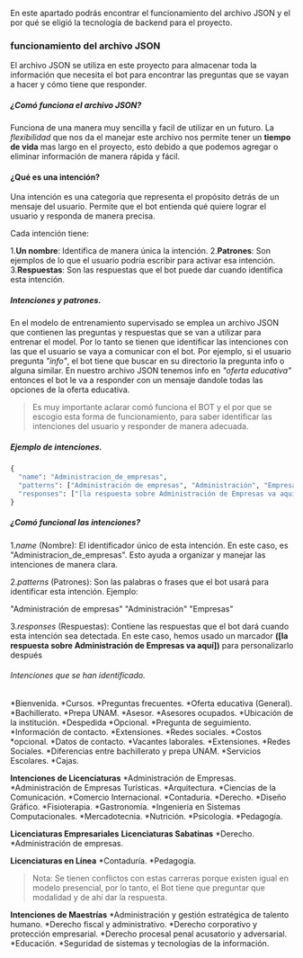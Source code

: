 En este apartado podrás encontrar el funcionamiento del archivo JSON y el por qué se eligió la tecnología de backend para el proyecto.
### funcionamiento del archivo JSON
El archivo JSON se utiliza en este proyecto para almacenar toda la información que necesita el bot para encontrar las preguntas que se vayan a hacer y cómo tiene que responder.
##### ¿Comó funciona el archivo JSON?
Funciona de una manera muy sencilla y facil de utilizar en un futuro. La *flexibilidad* que nos da el manejar este archivo nos permite tener un **tiempo de vida** mas largo en el proyecto, esto debido a que podemos agregar o eliminar información de manera rápida y fácil. 
#### ¿Qué es una intención?
Una intención es una categoría que representa el propósito detrás de un mensaje del usuario. Permite que el bot entienda qué quiere lograr el usuario y responda de manera precisa.

Cada intención tiene:

1.**Un nombre**: Identifica de manera única la intención.
2.**Patrones**: Son ejemplos de lo que el usuario podría    escribir para activar esa intención.
3.**Respuestas**: Son las respuestas que el bot puede dar cuando identifica esta intención.
##### Intenciones y patrones.
En el modelo de entrenamiento supervisado se emplea un archivo JSON que contienen las preguntas y respuestas que se van a utilizar para entrenar el model. Por lo tanto se tienen que identificar las intenciones con las que el usuario se vaya a comunicar con el bot. Por ejemplo, si el usuario pregunta *"info"*, el bot tiene que buscar en su directorio la pregunta info o alguna similar. En nuestro archivo JSON tenemos info en *"oferta educativa"* entonces el bot le va a responder con un mensaje dandole todas las opciones de la oferta educativa.
>Es muy importante aclarar comó funciona el BOT y el por que se escogio esta forma de funcionamiento, para saber identificar las intenciones del usuario y responder de manera adecuada.
##### Ejemplo de intenciones.
```python
{
  "name": "Administracion_de_empresas",
  "patterns": ["Administración de empresas", "Administración", "Empresas"],
  "responses": ["[la respuesta sobre Administración de Empresas va aquí]"]
}
```
##### ¿Comó funcional las intenciones?
1.*name* (Nombre):
El identificador único de esta intención. En este caso, es "Administracion_de_empresas".
Esto ayuda a organizar y manejar las intenciones de manera clara.

2.*patterns* (Patrones):
Son las palabras o frases que el bot usará para identificar esta intención. Ejemplo:

"Administración de empresas"
"Administración"
"Empresas"

3.*responses* (Respuestas):
Contiene las respuestas que el bot dará cuando esta intención sea detectada. En este caso, hemos usado un marcador **([la respuesta sobre Administración de Empresas va aquí])** para personalizarlo después
###### Intenciones que se han identificado.
*Bienvenida. 
*Cursos. 
*Preguntas frecuentes. 
*Oferta educativa (General). 
*Bachillerato. 
*Prepa UNAM. 
*Asesor. 
*Asesores ocupados. 
*Ubicación de la institución. 
*Despedida *Opcional. 
*Pregunta de seguimiento. 
*Información de contacto. 
*Extensiones. 
*Redes sociales. 
*Costos *opcional. 
*Datos de contacto. 
*Vacantes laborales. 
*Extensiones.
*Redes Sociales.
*Diferencias entre bachillerato y prepa UNAM.
*Servicios Escolares.
*Cajas.

**Intenciones de Licenciaturas**
*Administración de Empresas.
*Administración de Empresas Turísticas.
*Arquitectura.
*Ciencias de la Comunicación.
*Comercio Internacional.
*Contaduría.
*Derecho.
*Diseño Gráfico.
*Fisioterapia.
*Gastronomía.
*Ingeniería en Sistemas Computacionales.
*Mercadotecnia.
*Nutrición.
*Psicología.
*Pedagogía.

**Licenciaturas Empresariales**
**Licenciaturas Sabatinas**
*Derecho. 
*Administración de empresas. 

**Licenciaturas en Línea**
*Contaduría. 
*Pedagogía. 
> Nota: Se tienen conflictos con estas carreras porque existen igual en modelo presencial, por lo tanto, el Bot tiene que preguntar que modalidad y de ahí dar la respuesta.

 **Intenciones de Maestrías**
 *Administración y gestión estratégica de talento humano. 
 *Derecho fiscal y administrativo. 
 *Derecho corporativo y protección empresarial. 
 *Derecho procesal penal acusatorio y adversarial. 
 *Educación. 
 *Seguridad de sistemas y tecnologías de la información. 

